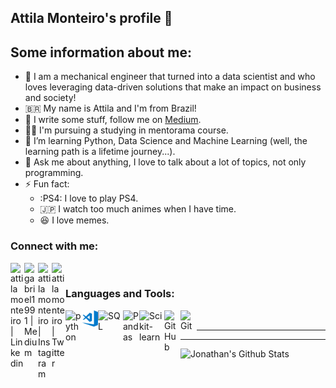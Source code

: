 ## Attila Monteiro's profile 👋

## Some information about me:
- :man: I am a mechanical engineer that turned into a data scientist and who loves leveraging data-driven solutions that make an impact on business and society!
- :brazil: My name is Attila and I'm from Brazil!
- :pencil: I write some stuff, follow me on [Medium](https://medium.com/@attilamonteiro).
- :student: I'm pursuing a studying in mentorama course.
- 🌱 I’m learning Python, Data Science and Machine Learning (well, the learning path is a lifetime journey...).
- 💬 Ask me about anything, I love to talk about a lot of topics, not only programming.
- ⚡ Fun fact:
  - :PS4: I love to play PS4.
  - :jp: I watch too much animes when I have time.
  - :laughing: I love memes.

### Connect with me:

<a href="https://www.linkedin.com/in/attilamec/" target="_blank" rel="noopener noreferrer"><img align="left" alt="attilamonteiro | Linkedin" width="22px" src="https://upload.wikimedia.org/wikipedia/commons/e/e9/Linkedin_icon.svg"></a>

[<img align="left" alt="gabriel1991 | Medium" width="22px" src="https://miro.medium.com/fit/c/262/262/1*sHhtYhaCe2Uc3IU0IgKwIQ.png" />](https://medium.com/@attilamonteiro)

[<img align="left" alt="attilamonteiro | Instagram" width="22px" src="https://upload.wikimedia.org/wikipedia/commons/5/58/Instagram-Icon.png" />](https://www.instagram.com/attilamonteiro/)

[<img align="left" alt="attilamonteiro | Twitter" width="22px" src="https://upload.wikimedia.org/wikipedia/fr/c/c8/Twitter_Bird.svg" />](https://twitter.com/Atmaload)

<br />

### Languages and Tools:

[<img align="left" alt="python" width="26px" src="https://upload.wikimedia.org/wikipedia/commons/c/c3/Python-logo-notext.svg" target="_blank"/>](https://www.python.org/)

[<img align="left" alt="visual studio code" width="26px" src="https://raw.githubusercontent.com/github/explore/80688e429a7d4ef2fca1e82350fe8e3517d3494d/topics/visual-studio-code/visual-studio-code.png" />](https://code.visualstudio.com/)

[<img align="left" alt="SQL" width="40px" src="https://upload.wikimedia.org/wikipedia/de/d/dd/MySQL_logo.svg" />](https://www.mysql.com/)

[<img align="left" alt="Pandas" width="26px" src="https://upload.wikimedia.org/wikipedia/commons/2/22/Pandas_mark.svg" />](https://pandas.pydata.org/)

[<img align="left" alt="Scikit-learn" width="40px" src="https://upload.wikimedia.org/wikipedia/commons/0/05/Scikit_learn_logo_small.svg" />](https://scikit-learn.org/stable/)

[<img align="left" alt="GitHub" width="26px" src="https://upload.wikimedia.org/wikipedia/commons/9/91/Octicons-mark-github.svg" />](https://github.com/)

[<img align="left" alt="Git" width="26px" src="https://upload.wikimedia.org/wikipedia/commons/3/3f/Git_icon.svg" />](https://git-scm.com/)

<br />

---

<!-- BLOG-POST-LIST:END -->

---
<img align="left" alt="Jonathan's Github Stats" src="https://github-readme-stats.vercel.app/api?username=attilamonteiro&show_icons=true&hide_border=true" />
